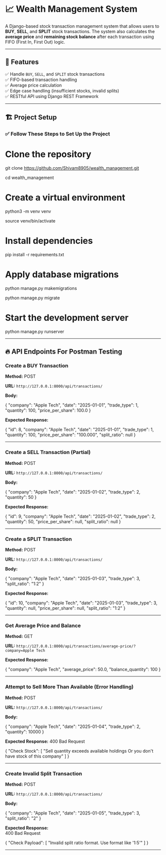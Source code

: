# 📈 **Wealth Management System**

A Django-based stock transaction management system that allows users to **BUY**, **SELL**, and **SPLIT** stock transactions. The system also calculates the **average price** and **remaining stock balance** after each transaction using FIFO (First In, First Out) logic.

---

## 🚀 **Features**  
✅ Handle `BUY`, `SELL`, and `SPLIT` stock transactions  
✅ FIFO-based transaction handling  
✅ Average price calculation  
✅ Edge case handling (insufficient stocks, invalid splits)  
✅ RESTful API using Django REST Framework  

---

## 🏗️ **Project Setup**  
### ✅ **Follow These Steps to Set Up the Project**  

# Clone the repository
git clone https://github.com/Shivam8905/wealth_management.git

cd wealth_management

# Create a virtual environment
python3 -m venv venv

source venv/bin/activate

# Install dependencies
pip install -r requirements.txt

# Apply database migrations
python manage.py makemigrations

python manage.py migrate

# Start the development server
python manage.py runserver


---

## 🔥 **API Endpoints For Postman Testing**

### **Create a BUY Transaction**  
**Method:** POST  

**URL:** `http://127.0.0.1:8000/api/transactions/`  

**Body:**  

{ 
    "company": "Apple Tech", 
    "date": "2025-01-01", 
    "trade_type": 1, 
    "quantity": 100, 
    "price_per_share": 100.0 
}


**Expected Response:**  

{
    "id": 8,
    "company": "Apple Tech",
    "date": "2025-01-01",
    "trade_type": 1,
    "quantity": 100,
    "price_per_share": "100.000",
    "split_ratio": null
}


---

### **Create a SELL Transaction (Partial)**  
**Method:** POST  

**URL:** `http://127.0.0.1:8000/api/transactions/`  

**Body:**  

{
    "company": "Apple Tech",
    "date": "2025-01-02",
    "trade_type": 2,
    "quantity": 50
}

**Expected Response:**  

{
    "id": 9,
    "company": "Apple Tech",
    "date": "2025-01-02",
    "trade_type": 2,
    "quantity": 50,
    "price_per_share": null,
    "split_ratio": null
}


---


### **Create a SPLIT Transaction**  
**Method:** POST  

**URL:** `http://127.0.0.1:8000/api/transactions/`  

**Body:**  

{
    "company": "Apple Tech",
    "date": "2025-01-03",
    "trade_type": 3,
    "split_ratio": "1:2"
}

**Expected Response:**  

{
    "id": 10,
    "company": "Apple Tech",
    "date": "2025-01-03",
    "trade_type": 3,
    "quantity": null,
    "price_per_share": null,
    "split_ratio": "1:2"
}


---


### **Get Average Price and Balance**  
**Method:** GET  

**URL:** `http://127.0.0.1:8000/api/transactions/average-price/?company=Apple Tech`  


**Expected Response:**  

{
    "company": "Apple Tech",
    "average_price": 50.0,
    "balance_quantity": 100
}


---


### **Attempt to Sell More Than Available (Error Handling)**  
**Method:** POST  

**URL:** `http://127.0.0.1:8000/api/transactions/`  

**Body:**  

{
    "company": "Apple Tech",
    "date": "2025-01-04",
    "trade_type": 2,
    "quantity": 10000
}

**Expected Response:** 
400 Bad Request

{
    "Check Stock": [
        "Sell quantity exceeds available holdings Or you don't have stock of this company"
    ]
}


---


### **Create Invalid Split Transaction**  
**Method:** POST  

**URL:** `http://127.0.0.1:8000/api/transactions/`  

**Body:**  

{
    "company": "Apple Tech",
    "date": "2025-01-05",
    "trade_type": 3,
    "split_ratio": "2"
}

**Expected Response:**  
400 Bad Request

{
    "Check Payload": [
        "Invalid split ratio format. Use format like '1:5'"
    ]
}

---
